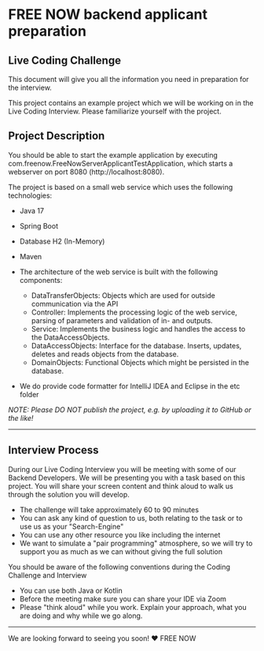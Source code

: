# FREE NOW backend applicant preparation

## Live Coding Challenge

This document will give you all the information you need in preparation for the interview.

This  project contains an example project which we will be working on in the Live Coding Interview. Please familiarize yourself with the project. 

## Project Description

You should be able to start the example application by executing com.freenow.FreeNowServerApplicantTestApplication, which starts a webserver on port 8080 (http://localhost:8080).

The project is based on a small web service which uses the following technologies:

* Java 17
* Spring Boot
* Database H2 (In-Memory)
* Maven

* The architecture of the web service is built with the following components:
    * DataTransferObjects: Objects which are used for outside communication via the API
    * Controller: Implements the processing logic of the web service, parsing of parameters and validation of in- and outputs.
    * Service: Implements the business logic and handles the access to the DataAccessObjects.
    * DataAccessObjects: Interface for the database. Inserts, updates, deletes and reads objects from the database.
    * DomainObjects: Functional Objects which might be persisted in the database.

* We do provide code formatter for IntelliJ IDEA and Eclipse in the etc folder

_NOTE: Please DO NOT publish the project, e.g. by uploading it to GitHub or the like!_

---

## Interview Process

During our Live Coding Interview you will be meeting with some of our Backend Developers. We will be presenting you with a task based on this project. You will share your 
screen content and think aloud to walk us through the solution you will develop.

* The challenge will take approximately 60 to 90 minutes
* You can ask any kind of question to us, both relating to the task or to use us as your "Search-Engine"
* You can use any other resource you like including the internet
* We want to simulate a "pair programming" atmosphere, so we will try to support you as much as we can without giving the full solution

You should be aware of the following conventions during the Coding Challenge and Interview

* You can use both Java or Kotlin
* Before the meeting make sure you can share your IDE via Zoom
* Please "think aloud" while you work. Explain your approach, what you are doing and why while we go along.

---

We are looking forward to seeing you soon!
❤️ FREE NOW


